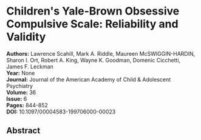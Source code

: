 # Children's Yale-Brown Obsessive Compulsive Scale: Reliability and Validity

**Authors:** Lawrence Scahill, Mark A. Riddle, Maureen McSWIGGIN-HARDIN, Sharon I. Ort, Robert A. King, Wayne K. Goodman, Domenic Cicchetti, James F. Leckman  
**Year:** None  
**Journal:** Journal of the American Academy of Child & Adolescent Psychiatry  
**Volume:** 36  
**Issue:** 6  
**Pages:** 844-852  
**DOI:** 10.1097/00004583-199706000-00023  

## Abstract


